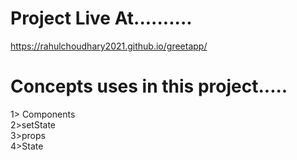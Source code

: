 # Project Live At..........
 https://rahulchoudhary2021.github.io/greetapp/

# Concepts uses in this project.....
1> Components
<br/>
2>setState
<br/>
3>props
<br/>
4>State


